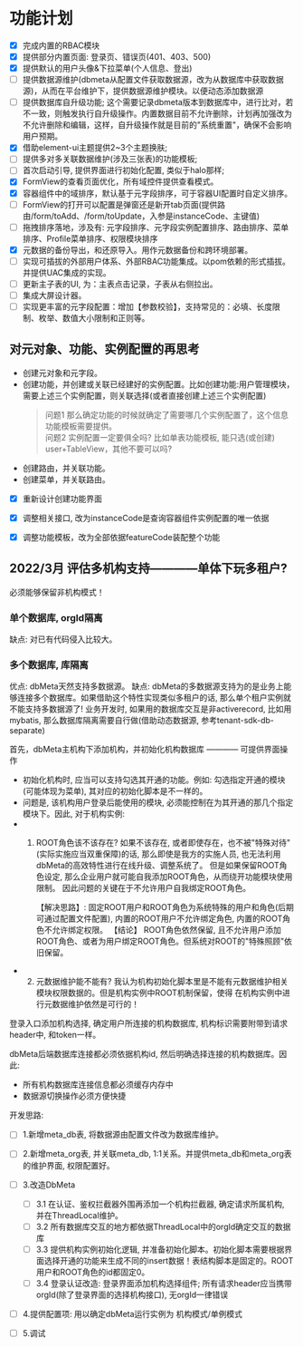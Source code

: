 # 功能计划

- [x] 完成内置的RBAC模块
- [x] 提供部分内置页面: 登录页、错误页(401、403、500)
- [x] 提供默认的用户头像&下拉菜单(个人信息、登出)
- [ ] 提供数据源维护(dbmeta从配置文件获取数据源，改为从数据库中获取数据源)，从而在平台维护下，提供数据源维护模块。以便动态添加数据源
- [ ] 提供数据库自升级功能; 这个需要记录dbmeta版本到数据库中，进行比对，若不一致，则触发执行自升级操作。内置数据目前不允许删除，计划再加强改为不允许删除和编辑，这样，自升级操作就是目前的"系统重置"，确保不会影响用户预期。
- [x] 借助element-ui主题提供2~3个主题换肤;
- [ ] 提供多对多关联数据维护(涉及三张表)的功能模板;
- [ ] 首次启动引导, 提供界面进行初始化配置, 类似于halo那样;
- [x] FormView的查看页面优化，所有域控件提供查看模式。
- [x] 容器组件中的域排序，默认基于元字段排序，可于容器UI配置时自定义排序。
- [ ] FormView的打开可以配置是弹窗还是新开tab页面(提供路由/form/toAdd、/form/toUpdate，入参是instanceCode、主键值)
- [ ] 拖拽排序落地，涉及有: 元字段排序、元字段实例配置排序、路由排序、菜单排序、Profile菜单排序、权限模块排序
- [x] 元数据的备份导出，和还原导入。用作元数据备份和跨环境部署。
- [ ] 实现可插拔的外部用户体系、外部RBAC功能集成。以pom依赖的形式插拔。并提供UAC集成的实现。
- [ ] 更新主子表的UI, 为：主表点击记录，子表从右侧拉出。
- [ ] 集成大屏设计器。
- [ ] 实现更丰富的元字段配置：增加【参数校验】，支持常见的：必填、长度限制、枚举、数值大小限制和正则等。

## 对元对象、功能、实例配置的再思考
- 创建元对象和元字段。
- 创建功能，并创建或关联已经建好的实例配置。比如创建功能:用户管理模块，需要上述三个实例配置，则关联选择(或者直接创建上述三个实例配置)
  > 问题1 那么确定功能的时候就确定了需要哪几个实例配置了，这个信息功能模板需要提供。<br>
  > 问题2 实例配置一定要俱全吗? 比如单表功能模板, 能只选(或创建) user+TableView，其他不要可以吗?
- 创建路由，并关联功能。
- 创建菜单，并关联路由。

-[x] 重新设计创建功能界面
-[x] 调整相关接口, 改为instanceCode是查询容器组件实例配置的唯一依据
-[x] 调整功能模板，改为全部依据featureCode装配整个功能


## 2022/3月 评估多机构支持————单体下玩多租户?
必须能够保留非机构模式！
### 单个数据库, orgId隔离
缺点: 对已有代码侵入比较大。

### 多个数据库, 库隔离
优点: dbMeta天然支持多数据源。
缺点: dbMeta的多数据源支持为的是业务上能够连接多个数据库。如果借助这个特性实现类似多租户的话, 那么单个租户实例就不能支持多数据源了!
    业务开发时, 如果用的数据库交互是非activerecord, 比如用mybatis, 那么数据库隔离需要自行做(借助动态数据源, 参考tenant-sdk-db-separate)


首先，dbMeta主机构下添加机构，并初始化机构数据库 ———— 可提供界面操作

- 初始化机构时, 应当可以支持勾选其开通的功能。例如: 勾选指定开通的模块(可能体现为菜单), 其对应的初始化脚本是不一样的。
- 问题是, 该机构用户登录后能使用的模块, 必须能控制在为其开通的那几个指定模块下。因此, 对于机构实例:
- 1. ROOT角色该不该存在? 如果不该存在, 或者即使存在，也不被"特殊对待"(实际实施应当双重保障)的话, 那么即使是我方的实施人员, 也无法利用
     dbMeta的高效特性进行在线升级、调整系统了。 但是如果保留ROOT角色设定, 那么企业用户就可能自我添加ROOT角色，从而绕开功能模块使用限制。
     因此问题的关键在于不允许用户自我绑定ROOT角色。

     【解决思路】: 固定ROOT用户和ROOT角色为系统特殊的用户和角色(后期可通过配置文件配置), 内置的ROOT用户不允许绑定角色, 内置的ROOT角色不允许绑定权限。
     【结论】 ROOT角色依然保留, 且不允许用户添加ROOT角色、或者为用户绑定ROOT角色。但系统对ROOT的"特殊照顾"依旧保留。
- 2. 元数据维护能不能有? 我认为机构初始化脚本里是不能有元数据维护相关模块权限数据的。但是机构实例中ROOT机制保留，使得
     在机构实例中进行元数据维护依然是可行的！

登录入口添加机构选择, 确定用户所连接的机构数据库, 机构标识需要附带到请求header中, 和token一样。

dbMeta后端数据库连接都必须依据机构id, 然后明确选择连接的机构数据库。因此:

- 所有机构数据库连接信息都必须缓存内存中
- 数据源切换操作必须方便快捷

开发思路:
- [ ] 1.新增meta_db表, 将数据源由配置文件改为数据库维护。
- [ ] 2.新增meta_org表, 并关联meta_db, 1:1关系。并提供meta_db和meta_org表的维护界面, 权限配置好。
- [ ] 3.改造DbMeta
  -[ ] 3.1 在认证、鉴权拦截器外围再添加一个机构拦截器, 确定请求所属机构, 并在ThreadLocal维护。
  -[ ] 3.2 所有数据库交互的地方都依据ThreadLocal中的orgId确定交互的数据库
  -[ ] 3.3 提供机构实例初始化逻辑, 并准备初始化脚本。初始化脚本需要根据界面选择开通的功能来生成不同的insert数据！表结构脚本是固定的。ROOT用户和ROOT角色的id都固定0。
  -[ ] 3.4 登录认证改造: 登录界面添加机构选择组件; 所有请求header应当携带orgId(除了登录界面的选择机构接口), 无orgId一律错误
- [ ] 4.提供配置项: 用以确定dbMeta运行实例为 机构模式/单例模式
- [ ] 5.调试

